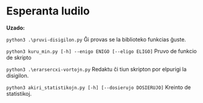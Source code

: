# Esperanta ludilo

**Uzado:**

`python3 .\pruvi-disigilon.py`
Ĝi provas se la biblioteko funkcias ĝuste.


`python3 kuru_min.py [-h] --enigo ENIGO [--eligo ELIGO]`
Pruvo de funkcio de skripto


`python3 .\erarsercxi-vortojn.py`
Redaktu ĉi tiun skripton por elpurigi la disigilon.


`python3 akiri_statistikojn.py [-h] [--dosierujo DOSIERUJO]`
Kreinto de statistikoj.

